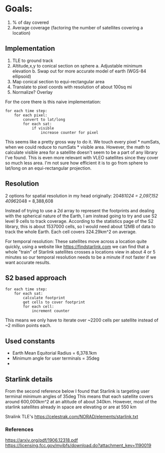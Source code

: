 # Goals:

1. % of day covered
2. Average coverage (factoring the number of satellites covering a location)

## Implementation

1. TLE to ground track
2. Altitude,x,y to conical section on sphere
   a. Adjustable minimum elevation
   b. Swap out for more accurate model of earth (WGS-84 ellipsoid)
3. Map conical section to equi-rectangular area
4. Translate to pixel coords with resolution of about 100sq mi
5. Normalize? Overlay

For the core there is this naive implementation:

```
for each time step:
    for each pixel:
        convert to lat/long
        for each sat:
            if visible
                increase counter for pixel
```

This seems like a pretty gross way to do it. We touch every pixel \* numSats, when we could reduce to
numSats \* visible area. However, the math to calculate visible area for a satellite doesn't seem to
be a part of any library I've found. This is even more relevant with VLEO satellites since they cover
so much less area. I'm not sure how efficient it is to go from sphere to lat/long
on an equi-rectangular projection.

## Resolution

2 options for spatial resolution in my head originally:
2048*1024 = 2,097,152
4096*2048 = 8,388,608‬

Instead of trying to use a 2d array to represent the footprints and dealing with the spherical nature
of the Earth, I am instead going to try and use S2 level 9 cells to track coverage. According to the
statistics page of the S2 library, this is about 1537000 cells, so I would need about 12MB of data to
track the whole Earth. Each cell covers 324.29km^2 on average.

For temporal resolution:
These satellites move across a location quite quickly, using a website like https://findstarlink.com
we can find that a whole "train" of Starlink satellites crosses a locations view in about 4 or 5 minutes
so our temporal resolution needs to be a minute if not faster if we want accurate results. 

## S2 based approach

```
for each time step:
    for each sat:
        calculate footprint
        get cells to cover footprint
        for each cell:
            increment counter
```

This means we only have to iterate over ~2200 cells per satellite instead of ~2 million points each.

## Used constants

- Earth Mean Equitorial Radius = 6,378.1km
- Minimum angle for user terminals = 35deg
-

## Starlink details

From the second reference below I found that Starlink is targeting user terminal minimum angles of 35deg
This means that each satellite covers around 600,000km^2 at an altitude of about 340km. However, most of
the starlink satellites already in space are elevating or are at 550 km

Stralink TLE's
https://celestrak.com/NORAD/elements/starlink.txt


### References

https://arxiv.org/pdf/1906.12318.pdf
https://licensing.fcc.gov/myibfs/download.do?attachment_key=1190019
